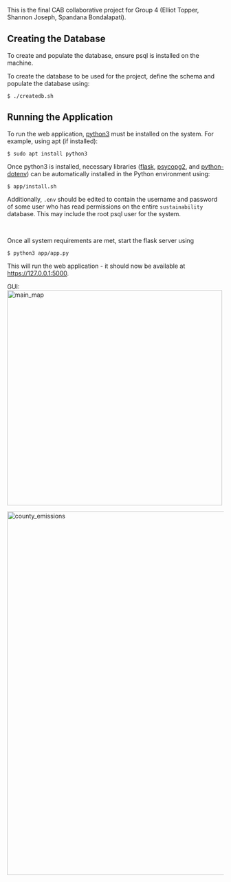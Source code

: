 This is the final CAB collaborative project for Group 4 (Elliot Topper, Shannon Joseph, Spandana Bondalapati).

## Creating the Database

To create and populate the database, ensure psql is installed on the machine.

To create the database to be used for the project, define the schema and populate the database using:

```
$ ./createdb.sh
```

## Running the Application

To run the web application, [python3](https://www.python.org/) must be installed on the system.
For example, using apt (if installed):

```
$ sudo apt install python3
```

Once python3 is installed, necessary libraries ([flask](https://flask.palletsprojects.com/en/2.2.x/), [psycopg2](https://pypi.org/project/psycopg2/), and [python-dotenv](https://pypi.org/project/python-dotenv/)) can be automatically installed in the Python environment using:

```
$ app/install.sh
```

Additionally, `.env` should be edited to contain the username and password of some user who has read permissions on the entire `sustainability` database. This may include the root psql user for the system.

&nbsp;

Once all system requirements are met, start the flask server using

```
$ python3 app/app.py
```

This will run the web application - it should now be available at https://127.0.0.1:5000.

GUI:
<img width="500" alt="main_map" src="https://user-images.githubusercontent.com/91216718/234443109-bcd688c0-1e7c-41f0-92db-34ba3be9bf87.png">

<img width="845" alt="county_emissions" src="https://user-images.githubusercontent.com/91216718/234489908-69c29a08-3b4c-473c-9e0a-9857c8cbcc73.png">
